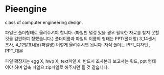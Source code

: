 # Pieengine
class of computer engineering design.

파일은 폴더형태로 올려주셔야 합니다. (파일만 덜렁 있을 경우 필요한 자료를 찾지 못할 것을 감안하여 정했습니다.)
폴더이름과 파일의 이름의 형태는 PPT(폴더명) 3_14센서조사, 4_12발표내용(파일명) 이렇게 올려주시면 됩니다. 자식 폴더는 PPT_디자인 , PPT_대본

파일 확장자는 egg X, hwp X, text파일 X. 반드시 조사본과 보고서는 워드, ppt 형태여야 하며 압축 파일으 zip파일로 해주시면 될 것 같습니다. 


